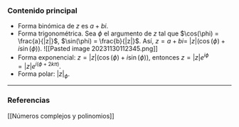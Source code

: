 ### Contenido principal

- Forma binómica de $z$ es $a +bi$.
- Forma trigonométrica. Sea $\phi$ el argumento de $z$ tal que $\cos(\phi) = \frac{a}{|z|}$, $\sin(\phi) = \frac{b}{|z|}$. Así, $z = a+bi =$ $|z|(\cos(\phi) + i\sin(\phi))$.
![[Pasted image 20231130112345.png]]
- Forma exponencial: $z = |z|(\cos(\phi) + i\sin(\phi))$, entonces $z = |z|e^{i \phi} = |z|e^{i(\phi + 2k\pi)}$.
- Forma polar: $|z|_{\phi}$.


--- 
### Referencias

[[Números complejos y polinomios]]